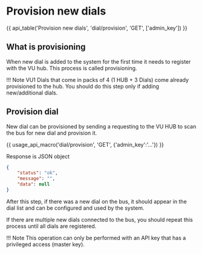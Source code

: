 # Provision new dials

{{ api_table('Provision new dials', 'dial/provision', 'GET', ['admin_key']) }}

## What is provisioning

When new dial is added to the system for the first time it needs to register with the VU hub.
This process is called provisioning.

!!! Note
    VU1 Dials that come in packs of 4 (1 HUB + 3 Dials) come already provisioned to the hub.
    You should do this step only if adding new/additional dials.

## Provision dial

New dial can be provisioned by sending a requesting to the VU HUB to scan the bus for new dial and provision it.

{{ usage_api_macro('dial/provision', 'GET', {'admin_key':'...'}) }}

Response is JSON object

``` json
{
    "status": "ok",
    "message": "",
    "data": null
}
```

After this step, if there was a new dial on the bus, it should appear in the dial list and can be configured and used by the system.

If there are multiple new dials connected to the bus, you should repeat this process until all dials are registered.

!!! Note
    This operation can only be performed with an API key that has a privileged access (master key).
